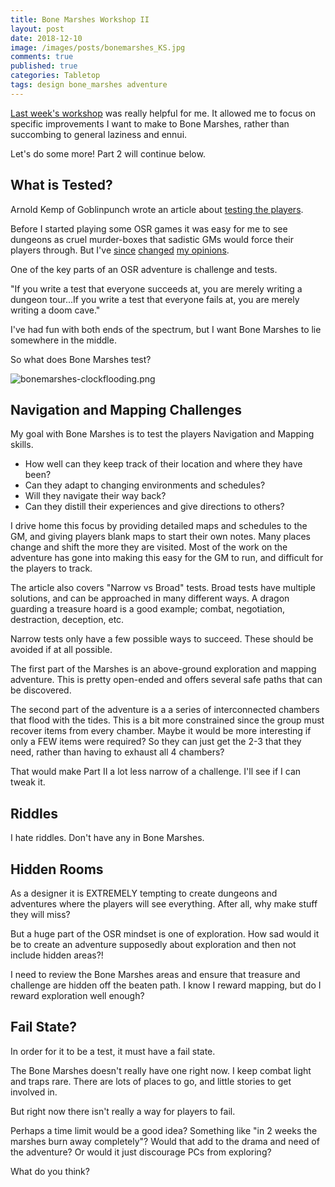 ```yaml
---
title: Bone Marshes Workshop II
layout: post
date: 2018-12-10
image: /images/posts/bonemarshes_KS.jpg
comments: true
published: true
categories: Tabletop
tags: design bone_marshes adventure 
---
```


[Last week's workshop](/david/2018/12/BoneMarshesWorkshop) was really helpful for me. It allowed me to focus on specific improvements I want to make to Bone Marshes, rather than succombing to general laziness and ennui. 

Let's do some more! Part 2 will continue below.

## What is Tested?

Arnold Kemp of Goblinpunch wrote an article about [testing the players](http://goblinpunch.blogspot.com/2015/05/what-is-tested.html). 

Before I started playing some OSR games it was easy for me to see dungeons as cruel murder-boxes that sadistic GMs would force their players through. But I've [since](/david/2017/07/dungeon-crawl-system) [changed](/david/2016/09/my-journey-into-osr) [my opinions](/david/extremely-interesting-role-playing-games#into-the-odd).

One of the key parts of an OSR adventure is challenge and tests. 

"If you write a test that everyone succeeds at, you are merely writing a dungeon tour...If you write a test that everyone fails at, you are merely writing a doom cave."

I've had fun with both ends of the spectrum, but I want Bone Marshes to lie somewhere in the middle. 

So what does Bone Marshes test?

![bonemarshes-clockflooding.png](/images/posts/bonemarshes-clockflooding.png)

## Navigation and Mapping Challenges

My goal with Bone Marshes is to test the players Navigation and Mapping skills. 

 - How well can they keep track of their location and where they have been? 
 - Can they adapt to changing environments and schedules?
 - Will they navigate their way back?
 - Can they distill their experiences and give directions to others?

I drive home this focus by providing detailed maps and schedules to the GM, and giving players blank maps to start their own notes. Many places change and shift the more they are visited. Most of the work on the adventure has gone into making this easy for the GM to run, and difficult for the players to track.

The article also covers "Narrow vs Broad" tests. Broad tests have multiple solutions, and can be approached in many different ways. A dragon guarding a treasure hoard is a good example; combat, negotiation, destraction, deception, etc. 

Narrow tests only have a few possible ways to succeed. These should be avoided if at all possible.

The first part of the Marshes is an above-ground exploration and mapping adventure. This is pretty open-ended and offers several safe paths that can be discovered. 

The second part of the adventure is a a series of interconnected chambers that flood with the tides. This is a bit more constrained since the group must recover items from every chamber. Maybe it would be more interesting if only a FEW items were required? So they can just get the 2-3 that they need, rather than having to exhaust all 4 chambers? 

That would make Part II a lot less narrow of a challenge. I'll see if I can tweak it.

## Riddles

I hate riddles. Don't have any in Bone Marshes.

## Hidden Rooms

As a designer it is EXTREMELY tempting to create dungeons and adventures where the players will see everything. After all, why make stuff they will miss? 

But a huge part of the OSR mindset is one of exploration. How sad would it be to create an adventure supposedly about exploration and then not include hidden areas?!

I need to review the Bone Marshes areas and ensure that treasure and challenge are hidden off the beaten path. I know I reward mapping, but do I reward exploration well enough?

## Fail State?

In order for it to be a test, it must have a fail state.

The Bone Marshes doesn't really have one right now. I keep combat light and traps rare. There are lots of places to go, and little stories to get involved in.

But right now there isn't really a way for players to fail. 

Perhaps a time limit would be a good idea? Something like "in 2 weeks the marshes burn away completely"? Would that add to the drama and need of the adventure? Or would it just discourage PCs from exploring?

What do you think? 